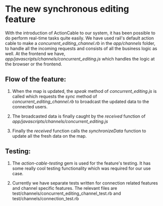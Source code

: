 The new synchronous editing feature
===================================

With the introduction of ActionCable to our system, it has been possible
to do perform real-time tasks quite easily. We have used rail's default
action cable to make a _concurrent_editing_channel.rb_ in the _app/channels_ folder,
to handle all the incoming requests and consists of all the business 
logic as well. At the frontend we have, _app/javascripts/channels/concurrent_editing.js_ which
handles the logic at the browser or the frontend.

## Flow of the feature:

1. When the map is updated, the _speak_ method of _concurrent_editing.js_ is called which requests 
the _sync_ method of _concurrent_editing_channel.rb_ to broadcast the updated data to 
the connected users.

2. The broadcasted data is finally caught by the _received_ function of _app/javascripts/channels/concurrent_editing.js_

3. Finally the _received_ function calls the _synchronizeData_ function to update 
 all the fresh data on the map.
 

## Testing: 

1. The _action-cable-testing_ gem is used for the feature's testing. It has some really
cool testing functionality which was required for our use case.

2. Currently we have separate tests written for connection related features and channel 
specific features. The relevant files are test/channels/concurrent_editing_channel_test.rb and
test/channels/connection_test.rb